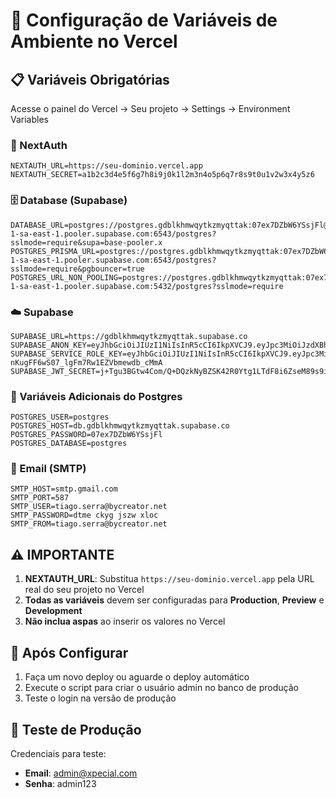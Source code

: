 # 🚀 Configuração de Variáveis de Ambiente no Vercel

## 📋 Variáveis Obrigatórias

Acesse o painel do Vercel → Seu projeto → Settings → Environment Variables

### 🔐 NextAuth
```
NEXTAUTH_URL=https://seu-dominio.vercel.app
NEXTAUTH_SECRET=a1b2c3d4e5f6g7h8i9j0k1l2m3n4o5p6q7r8s9t0u1v2w3x4y5z6
```

### 🗄️ Database (Supabase)
```
DATABASE_URL=postgres://postgres.gdblkhmwqytkzmyqttak:07ex7DZbW6YSsjFl@aws-1-sa-east-1.pooler.supabase.com:6543/postgres?sslmode=require&supa=base-pooler.x
POSTGRES_PRISMA_URL=postgres://postgres.gdblkhmwqytkzmyqttak:07ex7DZbW6YSsjFl@aws-1-sa-east-1.pooler.supabase.com:6543/postgres?sslmode=require&pgbouncer=true
POSTGRES_URL_NON_POOLING=postgres://postgres.gdblkhmwqytkzmyqttak:07ex7DZbW6YSsjFl@aws-1-sa-east-1.pooler.supabase.com:5432/postgres?sslmode=require
```

### ☁️ Supabase
```
SUPABASE_URL=https://gdblkhmwqytkzmyqttak.supabase.co
SUPABASE_ANON_KEY=eyJhbGciOiJIUzI1NiIsInR5cCI6IkpXVCJ9.eyJpc3MiOiJzdXBhYmFzZSIsInJlZiI6ImdkYmxraG13cXl0a3pteXF0dGFrIiwicm9sZSI6ImFub24iLCJpYXQiOjE3NTgzMDY5NzMsImV4cCI6MjA3Mzg4Mjk3M30.acPGfvOmDC4HnSAAgu7mPF1ftTj4XNyi32JhF3Kuet0
SUPABASE_SERVICE_ROLE_KEY=eyJhbGciOiJIUzI1NiIsInR5cCI6IkpXVCJ9.eyJpc3MiOiJzdXBhYmFzZSIsInJlZiI6ImdkYmxraG13cXl0a3pteXF0dGFrIiwicm9sZSI6InNlcnZpY2Vfcm9sZSIsImlhdCI6MTc1ODMwNjk3MywiZXhwIjoyMDczODgyOTczfQ.0GILTpyL-nKugFF6wS07_lgFm7Rw1EZVbmewdb_cMmA
SUPABASE_JWT_SECRET=j+Tgu3BGtw4Com/Q+DQzkNyBZSK42R0Ytg1LTdF8i6ZseM89s9iPfcDGnLt+VOy2EmiXegRNKmX024nYG8Ni5g==
```

### 🔧 Variáveis Adicionais do Postgres
```
POSTGRES_USER=postgres
POSTGRES_HOST=db.gdblkhmwqytkzmyqttak.supabase.co
POSTGRES_PASSWORD=07ex7DZbW6YSsjFl
POSTGRES_DATABASE=postgres
```

### 📧 Email (SMTP)
```
SMTP_HOST=smtp.gmail.com
SMTP_PORT=587
SMTP_USER=tiago.serra@bycreator.net
SMTP_PASSWORD=dtme ckyg jszw xloc
SMTP_FROM=tiago.serra@bycreator.net
```

## ⚠️ IMPORTANTE

1. **NEXTAUTH_URL**: Substitua `https://seu-dominio.vercel.app` pela URL real do seu projeto no Vercel
2. **Todas as variáveis** devem ser configuradas para **Production**, **Preview** e **Development**
3. **Não inclua aspas** ao inserir os valores no Vercel

## 🔄 Após Configurar

1. Faça um novo deploy ou aguarde o deploy automático
2. Execute o script para criar o usuário admin no banco de produção
3. Teste o login na versão de produção

## 🧪 Teste de Produção

Credenciais para teste:
- **Email**: admin@xpecial.com
- **Senha**: admin123